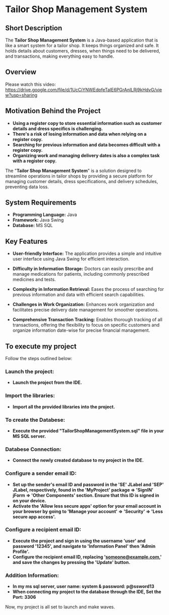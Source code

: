 # Tailor Shop Management System

## Short Description
The **Tailor Shop Management System** is a Java-based application that is like a smart system for a tailor shop. It keeps things organized and safe. It holds details about customers, dresses, when things need to be delivered, and transactions, making everything easy to handle.

## Overview
Please watch this video: https://drive.google.com/file/d/1UcCiYNWEdpfeTaIE6PGrAnILRj9kHdvG/view?usp=sharing 

## Motivation Behind the Project

- **Using a register copy to store essential information such as customer details and dress specifics is challenging.** 
- **There's a risk of losing information and data when relying on a register copy.**
- **Searching for previous information and data becomes difficult with a register copy.** 
- **Organizing work and managing delivery dates is also a complex task with a register copy.**

The "**Tailor Shop Management System**" is a solution designed to streamline operations in tailor shops by providing a secure platform for managing customer details, dress specifications, and delivery schedules, preventing data loss.

## System Requirements

- **Programming Language:** Java
- **Framework:** Java Swing
- **Database:** MS SQL

## Key Features

- **User-friendly Interface:** The application provides a simple and intuitive user interface using Java Swing for efficient interaction.

- **Difficulty in Information Storage:** Doctors can easily prescribe and manage medications for patients, including commonly prescribed medicines and tests.

- **Complexity in Information Retrieval:** Eases the process of searching for previous information and data with efficient search capabilities.

- **Challenges in Work Organization:** Enhances work organization and facilitates precise delivery date management for smoother operations.

- **Comprehensive Transaction Tracking:** Enables thorough tracking of all transactions, offering the flexibility to focus on specific customers and organize information date-wise for precise financial management.

## To execute my project
Follow the steps outlined below:

### Launch the project:
- **Launch the project from the IDE.**

### Import the libraries:
- **Import all the provided libraries into the project.**

### To create the Databese:
- **Execute the provided "TailorShopManagementSystem.sql" file in your MS SQL server.**

### Databese Connection:
- **Connect the newly created database to my project in the IDE.**

### Configure a sender email ID:
- **Set up the sender's email ID and password in the 'SE' JLabel and 'SEP' JLabel, respectively, found in the 'MyProject' package => 'SignIN' jForm => 'Other Components' section. Ensure that this ID is signed in on your device.**
- **Activate the 'Allow less secure apps' option for your email account in your browser by going to 'Manage your account' => 'Security' => 'Less secure app access'.**

### Configure a recipient email ID:
- **Execute the project and sign in using the username 'user' and password '12345', and navigate to 'Information Panel' then 'Admin Profile'.**
- **Configure the recipient email ID, replacing 'someone@example.com,' and save the changes by pressing the 'Update' button.**

### Addition Information:
- **In my ms sql server, user name: system & password: p@ssword13**
- **When connecting my project to the database through the IDE, Set the Port: 3306**

Now, my project is all set to launch and make waves.
